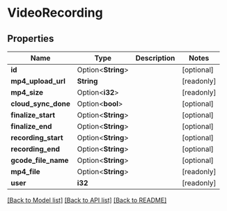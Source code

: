 # VideoRecording

## Properties

Name | Type | Description | Notes
------------ | ------------- | ------------- | -------------
**id** | Option<**String**> |  | [optional]
**mp4_upload_url** | **String** |  | [readonly]
**mp4_size** | Option<**i32**> |  | [readonly]
**cloud_sync_done** | Option<**bool**> |  | [optional]
**finalize_start** | Option<**String**> |  | [optional]
**finalize_end** | Option<**String**> |  | [optional]
**recording_start** | Option<**String**> |  | [optional]
**recording_end** | Option<**String**> |  | [optional]
**gcode_file_name** | Option<**String**> |  | [optional]
**mp4_file** | Option<**String**> |  | [readonly]
**user** | **i32** |  | [readonly]

[[Back to Model list]](../README.md#documentation-for-models) [[Back to API list]](../README.md#documentation-for-api-endpoints) [[Back to README]](../README.md)


